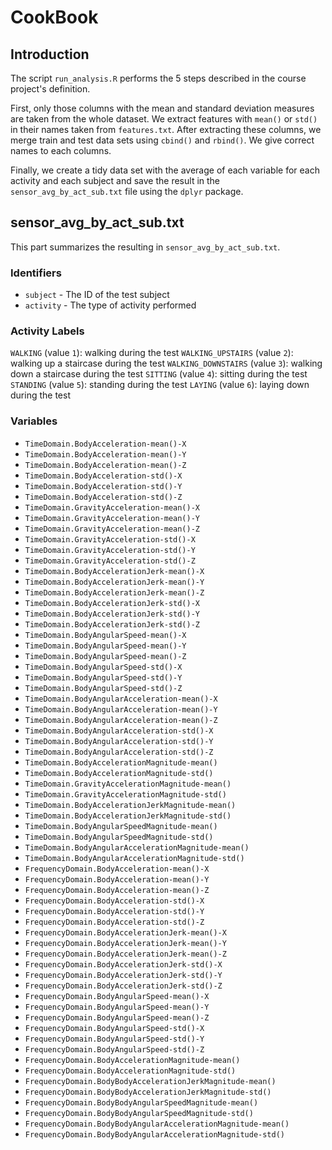 CookBook
========

## Introduction

The script `run_analysis.R` performs the 5 steps described in the course project's definition.

First, only those columns with the mean and standard deviation measures are taken from the whole dataset. We extract features with `mean()` or `std()` in their names taken from `features.txt`. After extracting these columns, we merge train and test data sets using `cbind()` and `rbind()`. We give correct names to each columns.

Finally, we create a tidy data set with the average of each variable for each activity and each subject and save the result in the `sensor_avg_by_act_sub.txt` file using the `dplyr` package.

## sensor_avg_by_act_sub.txt

This part summarizes the resulting in `sensor_avg_by_act_sub.txt`.

### Identifiers

* `subject` - The ID of the test subject
* `activity` - The type of activity performed

### Activity Labels

`WALKING` (value `1`): walking during the test
`WALKING_UPSTAIRS` (value `2`): walking up a staircase during the test
`WALKING_DOWNSTAIRS` (value `3`): walking down a staircase during the test
`SITTING` (value `4`): sitting during the test
`STANDING` (value `5`): standing during the test
`LAYING` (value `6`): laying down during the test

### Variables

* `TimeDomain.BodyAcceleration-mean()-X`
* `TimeDomain.BodyAcceleration-mean()-Y`
* `TimeDomain.BodyAcceleration-mean()-Z`
* `TimeDomain.BodyAcceleration-std()-X`
* `TimeDomain.BodyAcceleration-std()-Y`
* `TimeDomain.BodyAcceleration-std()-Z`
* `TimeDomain.GravityAcceleration-mean()-X`
* `TimeDomain.GravityAcceleration-mean()-Y`
* `TimeDomain.GravityAcceleration-mean()-Z`
* `TimeDomain.GravityAcceleration-std()-X`
* `TimeDomain.GravityAcceleration-std()-Y`
* `TimeDomain.GravityAcceleration-std()-Z`
* `TimeDomain.BodyAccelerationJerk-mean()-X`
* `TimeDomain.BodyAccelerationJerk-mean()-Y`
* `TimeDomain.BodyAccelerationJerk-mean()-Z`
* `TimeDomain.BodyAccelerationJerk-std()-X`
* `TimeDomain.BodyAccelerationJerk-std()-Y`
* `TimeDomain.BodyAccelerationJerk-std()-Z`
* `TimeDomain.BodyAngularSpeed-mean()-X`
* `TimeDomain.BodyAngularSpeed-mean()-Y`
* `TimeDomain.BodyAngularSpeed-mean()-Z`
* `TimeDomain.BodyAngularSpeed-std()-X`
* `TimeDomain.BodyAngularSpeed-std()-Y`
* `TimeDomain.BodyAngularSpeed-std()-Z`
* `TimeDomain.BodyAngularAcceleration-mean()-X`
* `TimeDomain.BodyAngularAcceleration-mean()-Y`
* `TimeDomain.BodyAngularAcceleration-mean()-Z`
* `TimeDomain.BodyAngularAcceleration-std()-X`
* `TimeDomain.BodyAngularAcceleration-std()-Y`
* `TimeDomain.BodyAngularAcceleration-std()-Z`
* `TimeDomain.BodyAccelerationMagnitude-mean()`
* `TimeDomain.BodyAccelerationMagnitude-std()`
* `TimeDomain.GravityAccelerationMagnitude-mean()`
* `TimeDomain.GravityAccelerationMagnitude-std()`
* `TimeDomain.BodyAccelerationJerkMagnitude-mean()`
* `TimeDomain.BodyAccelerationJerkMagnitude-std()`
* `TimeDomain.BodyAngularSpeedMagnitude-mean()`
* `TimeDomain.BodyAngularSpeedMagnitude-std()`
* `TimeDomain.BodyAngularAccelerationMagnitude-mean()`
* `TimeDomain.BodyAngularAccelerationMagnitude-std()`
* `FrequencyDomain.BodyAcceleration-mean()-X`
* `FrequencyDomain.BodyAcceleration-mean()-Y`
* `FrequencyDomain.BodyAcceleration-mean()-Z`
* `FrequencyDomain.BodyAcceleration-std()-X`
* `FrequencyDomain.BodyAcceleration-std()-Y`
* `FrequencyDomain.BodyAcceleration-std()-Z`
* `FrequencyDomain.BodyAccelerationJerk-mean()-X`
* `FrequencyDomain.BodyAccelerationJerk-mean()-Y`
* `FrequencyDomain.BodyAccelerationJerk-mean()-Z`
* `FrequencyDomain.BodyAccelerationJerk-std()-X`
* `FrequencyDomain.BodyAccelerationJerk-std()-Y`
* `FrequencyDomain.BodyAccelerationJerk-std()-Z`
* `FrequencyDomain.BodyAngularSpeed-mean()-X`
* `FrequencyDomain.BodyAngularSpeed-mean()-Y`
* `FrequencyDomain.BodyAngularSpeed-mean()-Z`
* `FrequencyDomain.BodyAngularSpeed-std()-X`
* `FrequencyDomain.BodyAngularSpeed-std()-Y`
* `FrequencyDomain.BodyAngularSpeed-std()-Z`
* `FrequencyDomain.BodyAccelerationMagnitude-mean()`
* `FrequencyDomain.BodyAccelerationMagnitude-std()`
* `FrequencyDomain.BodyBodyAccelerationJerkMagnitude-mean()`
* `FrequencyDomain.BodyBodyAccelerationJerkMagnitude-std()`
* `FrequencyDomain.BodyBodyAngularSpeedMagnitude-mean()`
* `FrequencyDomain.BodyBodyAngularSpeedMagnitude-std()`
* `FrequencyDomain.BodyBodyAngularAccelerationMagnitude-mean()`
* `FrequencyDomain.BodyBodyAngularAccelerationMagnitude-std()`
